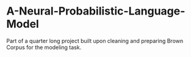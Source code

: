 # A-Neural-Probabilistic-Language-Model
Part of a quarter long project built upon cleaning and preparing Brown Corpus for the modeling task.
